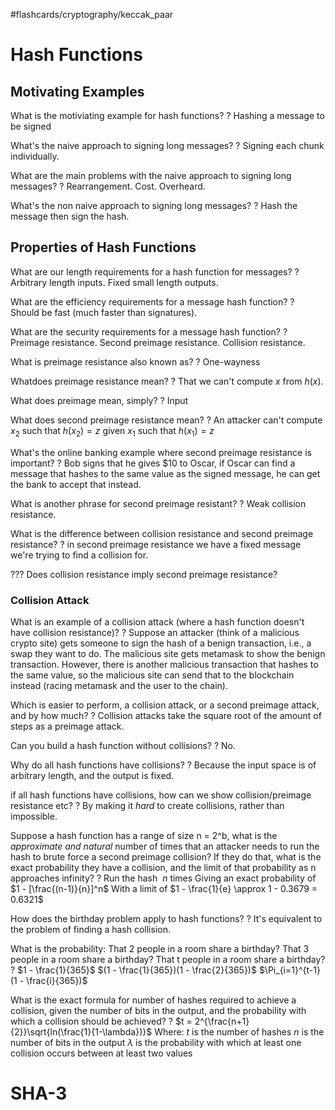 #flashcards/cryptography/keccak_paar

# Hash Functions

## Motivating Examples

What is the motiviating example for hash functions?
?
Hashing a message to be signed

What's the naive approach to signing long messages?
?
Signing each chunk individually.

What are the main problems with the naive approach to signing long messages?
?
Rearrangement.
Cost.
Overheard.

What's the non naive approach to signing long messages?
?
Hash the message then sign the hash.

## Properties of Hash Functions

What are our length requirements for a hash function for messages?
?
Arbitrary length inputs.
Fixed small length outputs.

What are the efficiency requirements for a message hash function?
?
Should be fast (much faster than signatures).

What are the security requirements for a message hash function?
?
Preimage resistance.
Second preimage resistance.
Collision resistance.

What is preimage resistance also known as?
?
One-wayness

Whatdoes preimage resistance mean?
?
That we can't compute $x$ from $h(x)$.

What does preimage mean, simply?
?
Input

What does second preimage resistance mean?
?
An attacker can't compute $x_2$ such that $h(x_2) = z$ given $x_1$ such that $h(x_1) = z$

What's the online banking example where second preimage resistance is important?
?
Bob signs that he gives $10 to Oscar, if Oscar can find a message that hashes to the same value as the signed message, he can get the bank to accept that instead.

What is another phrase for second preimage resistant?
?
Weak collision resistance.

What is the difference between collision resistance and second preimage resistance?
?
in second preimage resistance we have a fixed message we're trying to find a collision for.

??? Does collision resistance imply second preimage resistance?

### Collision Attack

What is an example of a collision attack (where a hash function doesn't have collision resistance)?
?
Suppose an attacker (think of a malicious crypto site) gets someone to sign the hash of a benign transaction, i.e., a swap they want to do. The malicious site gets metamask to show the benign transaction. However, there is another malicious transaction that hashes to the same value, so the malicious site can send that to the blockchain instead (racing metamask and the user to the chain).

Which is easier to perform, a collision attack, or a second preimage attack, and by how much?
?
Collision attacks take the square root of the amount of steps as a preimage attack.

Can you build a hash function without collisions?
?
No.

Why do all hash functions have collisions?
?
Because the input space is of arbitrary length, and the output is fixed.

if all hash functions have collisions, how can we show collision/preimage resistance etc?
?
By making it *hard* to create collisions, rather than impossible.

Suppose a hash function has a range of size n = 2^b, what is the *approximate and natural* number of times that an attacker needs to run the hash to brute force a second preimage collision? If they do that, what is the exact probability they have  a collision, and the limit of that probability as n approaches infinity?
?
Run the hash $~n$ times
Giving an exact probability of $1 - [\frac{(n-1)}{n}]^n$ 
With a limit of $1 - \frac{1}{e} \approx 1 - 0.3679 = 0.6321$

How does the birthday problem apply to hash functions?
?
It's equivalent to the problem of finding a hash collision.

What is the probability:
That 2 people in a room share a birthday?
That 3 people in a room share a birthday?
That t people in a room share a birthday?
?
$1 - \frac{1}{365}$
$(1 - \frac{1}{365})(1 - \frac{2}{365})$
$\Pi_{i=1}^{t-1}(1 - \frac{i}{365})$

What is the exact formula for number of hashes required to achieve a collision, given the number of bits in the output, and the probability with which a collision should be achieved?
?
$t = 2^{\frac{n+1}{2}}\sqrt{ln(\frac{1}{1-\lambda})}$
Where: 
	$t$ is the number of hashes
	$n$ is the number of bits in the output
	$\lambda$ is the probability with which at least one collision occurs between at least two values


# SHA-3